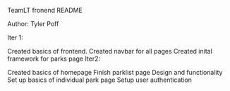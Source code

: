 TeamLT fronend README

Author: Tyler Poff

Iter 1:

Created basics of frontend.
Created navbar for all pages
Created inital framework for parks page
Iter2:

Created basics of homepage
Finish parklist page Design and functionality
Set up basics of individual park page
Setup user authentication